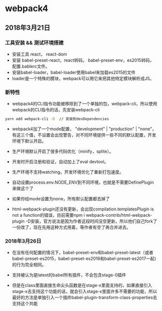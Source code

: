 # webpack4

## 2018年3月21日

### 工具安装 && 测试环境搭建

 - 安装工具 react， react-dom
 - 安装 babel-preset-react，react转码， babel-preset-env，es2015转码，配置.bablerc文件。
 - 安装babel-loader，babel-loader使用babel来加载es2015的文件
 - loader是一个特殊的模块，webpack可以用它来把其他特定模块解析成JS。

 ### 新特性

 - webpack4的CLI指令功能被移除到了一个单独的包，webpack-cli，所以使用webpack的CLI指令的话，先安装webpack-cli

```bash
yarn add webpack-cli -D  // 安装到devDependencies
```

- webpack4加了一个mode配置， "development" | "production" | "none"，有这三个值，不设置会出现警告，对不同环境提供一些不同的默认配置，开发环境下默认开启。

- 生产环境默认开启了很多代码优化（minify，splite）。
- 开发时开启注册和验证，自动加上了eval devtool。
- 生产环境不支持watching，开发环境优化了重新打包速度。
- 自动设置process.env.NODE_ENV到不同环境，也就是不需要DefinePlugin来做这个了
- 如果你给mode设置为none，所有默认配置都去掉了

- html-webpack-plugin还没有更新，会出现compilation.templatesPlugin is not a function的错误，目前需要npm i webpack-contrib/html-webpack-plugin -D安装，官方说法是因为作者这段时间没空更新，所以他们自己fork了一份改了，现在先用这种方式用着，等作者有空了再合并进去。


### 2018年3月26日

 - 在没有任何配置的情况下，babel-preset-env和babel-preset-latest（或者babel-preset-es2015，babel-preset-es2016和babel-preset-es2017一起）的行为完全相同。

 - 支持被认为是latest的babel所有插件，不会包含stage-0插件

 - 但是在class里面直接生命尖头函数是在stage-x里面支持的，如果直接引入stage-x去支持这个功能的话，就会引入stage-x里面许多不需要的功能，所以最好的方法是单独引入一个插件babel-plugin-transform-class-properties去支持这个共能
